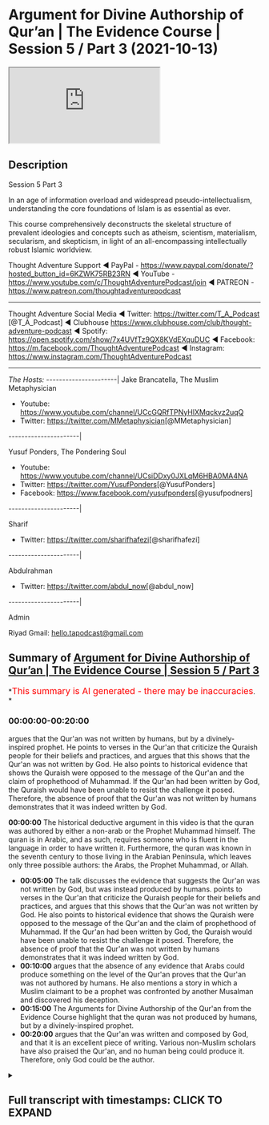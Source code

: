 # Argument for Divine Authorship of Qur’an | The Evidence Course | Session 5 / Part 3 (2021-10-13)

<iframe loading='lazy' allow='autoplay' src='https://www.youtube.com/embed/cVNx4Ubq1Dw'></iframe>

## Description

Session 5 Part 3

In an age of information overload and widespread pseudo-intellectualism, understanding the core foundations of Islam is as essential as ever.

This course comprehensively deconstructs the skeletal structure of prevalent ideologies and concepts such as atheism, scientism, materialism, secularism, and skepticism, in light of an all-encompassing intellectually robust Islamic worldview.

Thought Adventure Support
◄ PayPal - <https://www.paypal.com/donate/?hosted_button_id=6KZWK75RB23RN>
◄ YouTube - <https://www.youtube.com/c/ThoughtAdventurePodcast/join>
◄ PATREON - <https://www.patreon.com/thoughtadventurepodcast>
____________________________________________________________________

Thought Adventure Social Media
◄ Twitter: <https://twitter.com/T_A_Podcast​​> [@T_A_Podcast]
◄ Clubhouse <https://www.clubhouse.com/club/thought-adventure-podcast>
◄ Spotify: <https://open.spotify.com/show/7x4UVfTz9QX8KVdEXquDUC>
◄ Facebook: <https://m.facebook.com/ThoughtAdventurePodcast>
◄ Instagram: <https://www.instagram.com/ThoughtAdventurePodcast​>

----------------------------------------------------------------

*The Hosts:*
----------------------|
Jake Brancatella, The Muslim Metaphysician

- Youtube: <https://www.youtube.com/channel/UCcGQRfTPNyHlXMqckvz2uqQ>
- Twitter:  <https://twitter.com/MMetaphysician​​> [@MMetaphysician]

----------------------|

Yusuf Ponders, The Pondering Soul

- Youtube: <https://www.youtube.com/channel/UCsiDDxy0JXLqM6HBA0MA4NA>
- Twitter: <https://twitter.com/YusufPonders​​> [@YusufPonders]
- Facebook: <https://www.facebook.com/yusufponders​> [@yusufpodners]

----------------------|

Sharif

- Twitter: <https://twitter.com/sharifhafezi​​> [@sharifhafezi]

----------------------|

Abdulrahman

- Twitter: <https://twitter.com/abdul_now​> [@abdul_now]

----------------------|

Admin

Riyad
Gmail: hello.tapodcast@gmail.com

## Summary of [Argument for Divine Authorship of Qur’an | The Evidence Course | Session 5 / Part 3](https://www.youtube.com/watch?v=cVNx4Ubq1Dw)

*<span style="color:red; font-size:125%">This summary is AI generated - there may be inaccuracies</span>. *

### <a onclick="modifyYTiframeseektime('0')">00:00:00-00:20:00</a>

argues that the Qur'an was not written by humans, but by a divinely-inspired prophet. He points to verses in the Qur'an that criticize the Quraish people for their beliefs and practices, and argues that this shows that the Qur'an was not written by God. He also points to historical evidence that shows the Quraish were opposed to the message of the Qur'an and the claim of prophethood of Muhammad. If the Qur'an had been written by God, the Quraish would have been unable to resist the challenge it posed. Therefore, the absence of proof that the Qur'an was not written by humans demonstrates that it was indeed written by God.

**<a onclick="modifyYTiframeseektime('0')">00:00:00</a>** The historical deductive argument in this video is that the quran was authored by either a non-arab or the Prophet Muhammad himself. The quran is in Arabic, and as such, requires someone who is fluent in the language in order to have written it. Furthermore, the quran was known in the seventh century to those living in the Arabian Peninsula, which leaves only three possible authors: the Arabs, the Prophet Muhammad, or Allah.

- **<a onclick="modifyYTiframeseektime('300')">00:05:00</a>** The talk discusses the evidence that suggests the Qur'an was not written by God, but was instead produced by humans. points to verses in the Qur'an that criticize the Quraish people for their beliefs and practices, and argues that this shows that the Qur'an was not written by God. He also points to historical evidence that shows the Quraish were opposed to the message of the Qur'an and the claim of prophethood of Muhammad. If the Qur'an had been written by God, the Quraish would have been unable to resist the challenge it posed. Therefore, the absence of proof that the Qur'an was not written by humans demonstrates that it was indeed written by God.
- **<a onclick="modifyYTiframeseektime('600')">00:10:00</a>** argues that the absence of any evidence that Arabs could produce something on the level of the Qur'an proves that the Qur'an was not authored by humans. He also mentions a story in which a Muslim claimant to be a prophet was confronted by another Musalman and discovered his deception.
- **<a onclick="modifyYTiframeseektime('900')">00:15:00</a>** The Arguments for Divine Authorship of the Qur'an from the Evidence Course highlight that the quran was not produced by humans, but by a divinely-inspired prophet.
- **<a onclick="modifyYTiframeseektime('1200')">00:20:00</a>** argues that the Qur'an was written and composed by God, and that it is an excellent piece of writing. Various non-Muslim scholars have also praised the Qur'an, and no human being could produce it. Therefore, only God could be the author.

<details><summary><h2>Full transcript with timestamps: CLICK TO EXPAND</h2></summary>

<a onclick="modifyYTiframeseektime('14')">0:00:14</a> we're going to look at the historical  
<a onclick="modifyYTiframeseektime('16')">0:00:16</a> deductive arguments understanding who  
<a onclick="modifyYTiframeseektime('19')">0:00:19</a> could have been the author of the quran  
<a onclick="modifyYTiframeseektime('22')">0:00:22</a> so one question that may remain  
<a onclick="modifyYTiframeseektime('25')">0:00:25</a> is whether the assessment of the quranic  
<a onclick="modifyYTiframeseektime('26')">0:00:26</a> linguistic mural miracle the marajasa  
<a onclick="modifyYTiframeseektime('30')">0:00:30</a> can be ascertained by a non-arabic  
<a onclick="modifyYTiframeseektime('32')">0:00:32</a> speaker  
<a onclick="modifyYTiframeseektime('33')">0:00:33</a> so in the previous video we explained in  
<a onclick="modifyYTiframeseektime('35')">0:00:35</a> a little detail  
<a onclick="modifyYTiframeseektime('37')">0:00:37</a> briefly covering the subject area about  
<a onclick="modifyYTiframeseektime('39')">0:00:39</a> how there are objective ways to analyze  
<a onclick="modifyYTiframeseektime('42')">0:00:42</a> the quranic composition but ultimately  
<a onclick="modifyYTiframeseektime('45')">0:00:45</a> this can only be assessed by those who  
<a onclick="modifyYTiframeseektime('46')">0:00:46</a> are capable in arabic language  
<a onclick="modifyYTiframeseektime('49')">0:00:49</a> so now we want to look at this  
<a onclick="modifyYTiframeseektime('51')">0:00:51</a> from a historical deductive argument in  
<a onclick="modifyYTiframeseektime('54')">0:00:54</a> order to demonstrate from a historical  
<a onclick="modifyYTiframeseektime('57')">0:00:57</a> analysis that the quran was truly a  
<a onclick="modifyYTiframeseektime('59')">0:00:59</a> revelation from allah  
<a onclick="modifyYTiframeseektime('62')">0:01:02</a> and that therefore a non-arab can look  
<a onclick="modifyYTiframeseektime('64')">0:01:04</a> at the history and understand and come  
<a onclick="modifyYTiframeseektime('66')">0:01:06</a> to the conclusion that this is indeed a  
<a onclick="modifyYTiframeseektime('69')">0:01:09</a> sign or miracle from allah  
<a onclick="modifyYTiframeseektime('72')">0:01:12</a> the essence of this argument is summed  
<a onclick="modifyYTiframeseektime('74')">0:01:14</a> up by understanding that and this is  
<a onclick="modifyYTiframeseektime('77')">0:01:17</a> really important  
<a onclick="modifyYTiframeseektime('78')">0:01:18</a> if you have will to perform an action so  
<a onclick="modifyYTiframeseektime('81')">0:01:21</a> if you have this intention this desire  
<a onclick="modifyYTiframeseektime('83')">0:01:23</a> this drive to perform the action if you  
<a onclick="modifyYTiframeseektime('85')">0:01:25</a> have the will to perform an action  
<a onclick="modifyYTiframeseektime('87')">0:01:27</a> and secondly  
<a onclick="modifyYTiframeseektime('89')">0:01:29</a> you have the capability of doing the  
<a onclick="modifyYTiframeseektime('92')">0:01:32</a> action  
<a onclick="modifyYTiframeseektime('93')">0:01:33</a> then what will inevitably follow  
<a onclick="modifyYTiframeseektime('96')">0:01:36</a> the action so if you have will plus  
<a onclick="modifyYTiframeseektime('98')">0:01:38</a> capability equals the action that's the  
<a onclick="modifyYTiframeseektime('100')">0:01:40</a> point that you know we need to remember  
<a onclick="modifyYTiframeseektime('102')">0:01:42</a> and think about throughout this video  
<a onclick="modifyYTiframeseektime('105')">0:01:45</a> we know that the quran  
<a onclick="modifyYTiframeseektime('108')">0:01:48</a> was the first was first known to  
<a onclick="modifyYTiframeseektime('109')">0:01:49</a> humanity in the seventh century so you  
<a onclick="modifyYTiframeseektime('111')">0:01:51</a> know if we go back every generation from  
<a onclick="modifyYTiframeseektime('113')">0:01:53</a> our generation people mentioned the  
<a onclick="modifyYTiframeseektime('115')">0:01:55</a> quran  
<a onclick="modifyYTiframeseektime('116')">0:01:56</a> previous one the previous one and so on  
<a onclick="modifyYTiframeseektime('118')">0:01:58</a> so forth and you go back throughout the  
<a onclick="modifyYTiframeseektime('120')">0:02:00</a> whole of the centuries they all referred  
<a onclick="modifyYTiframeseektime('122')">0:02:02</a> to a book that the muslims believed in  
<a onclick="modifyYTiframeseektime('123')">0:02:03</a> called the quran up until the 7th  
<a onclick="modifyYTiframeseektime('125')">0:02:05</a> century you go before the seventh  
<a onclick="modifyYTiframeseektime('127')">0:02:07</a> century no mention of quran after the  
<a onclick="modifyYTiframeseektime('129')">0:02:09</a> seventh century they start to mention  
<a onclick="modifyYTiframeseektime('130')">0:02:10</a> the quran  
<a onclick="modifyYTiframeseektime('132')">0:02:12</a> so the question is secondly we also know  
<a onclick="modifyYTiframeseektime('135')">0:02:15</a> that the quran was known to the people  
<a onclick="modifyYTiframeseektime('137')">0:02:17</a> of the arabian peninsula in peninsula in  
<a onclick="modifyYTiframeseektime('140')">0:02:20</a> the second in the seventh century  
<a onclick="modifyYTiframeseektime('143')">0:02:23</a> so we have ample air testimonial  
<a onclick="modifyYTiframeseektime('145')">0:02:25</a> evidence to demonstrate you know  
<a onclick="modifyYTiframeseektime('147')">0:02:27</a> historical evidence narrations you know  
<a onclick="modifyYTiframeseektime('150')">0:02:30</a> even written evidence that the quran in  
<a onclick="modifyYTiframeseektime('153')">0:02:33</a> the seventh century was revealed or was  
<a onclick="modifyYTiframeseektime('155')">0:02:35</a> was known to those people in the arabian  
<a onclick="modifyYTiframeseektime('157')">0:02:37</a> peninsula so the question we're going to  
<a onclick="modifyYTiframeseektime('160')">0:02:40</a> look at is in the seventh century  
<a onclick="modifyYTiframeseektime('164')">0:02:44</a> in the arab arabian peninsula the hijas  
<a onclick="modifyYTiframeseektime('167')">0:02:47</a> who could have been the possible author  
<a onclick="modifyYTiframeseektime('169')">0:02:49</a> of the quran  
<a onclick="modifyYTiframeseektime('170')">0:02:50</a> well we have four possible authors  
<a onclick="modifyYTiframeseektime('172')">0:02:52</a> one it could be a non-arab  
<a onclick="modifyYTiframeseektime('175')">0:02:55</a> or the non-arabs  
<a onclick="modifyYTiframeseektime('177')">0:02:57</a> secondly it could be the arabs who  
<a onclick="modifyYTiframeseektime('179')">0:02:59</a> produced the quran  
<a onclick="modifyYTiframeseektime('180')">0:03:00</a> thirdly it could be the prophet muhammad  
<a onclick="modifyYTiframeseektime('182')">0:03:02</a> sallallahu alaihi wasallam or fourthly  
<a onclick="modifyYTiframeseektime('186')">0:03:06</a> it could be allah  
<a onclick="modifyYTiframeseektime('188')">0:03:08</a> these are the only four possible authors  
<a onclick="modifyYTiframeseektime('190')">0:03:10</a> of the quran within the seventh century  
<a onclick="modifyYTiframeseektime('193')">0:03:13</a> in the arabian peninsula  
<a onclick="modifyYTiframeseektime('195')">0:03:15</a> where we can easily discount that the  
<a onclick="modifyYTiframeseektime('197')">0:03:17</a> non-arabs could have been the author of  
<a onclick="modifyYTiframeseektime('199')">0:03:19</a> the quran the quran is in arabic and  
<a onclick="modifyYTiframeseektime('202')">0:03:22</a> thus requires someone who is aware of  
<a onclick="modifyYTiframeseektime('204')">0:03:24</a> the arabic language is an obvious point  
<a onclick="modifyYTiframeseektime('206')">0:03:26</a> plus living in the arabian peninsula in  
<a onclick="modifyYTiframeseektime('209')">0:03:29</a> the 7th century so a non-arab by  
<a onclick="modifyYTiframeseektime('211')">0:03:31</a> definition who doesn't know arabic yeah  
<a onclick="modifyYTiframeseektime('213')">0:03:33</a> will not be the author of this the quran  
<a onclick="modifyYTiframeseektime('217')">0:03:37</a> this now leaves us with three possible  
<a onclick="modifyYTiframeseektime('219')">0:03:39</a> authors  
<a onclick="modifyYTiframeseektime('220')">0:03:40</a> for the quran well could the quran have  
<a onclick="modifyYTiframeseektime('224')">0:03:44</a> been produced by the arabs of that time  
<a onclick="modifyYTiframeseektime('227')">0:03:47</a> we know that the arabs were experts in  
<a onclick="modifyYTiframeseektime('229')">0:03:49</a> the arabic language  
<a onclick="modifyYTiframeseektime('231')">0:03:51</a> we mentioned in the previous videos that  
<a onclick="modifyYTiframeseektime('233')">0:03:53</a> the arabs prized language to a high  
<a onclick="modifyYTiframeseektime('235')">0:03:55</a> degree  
<a onclick="modifyYTiframeseektime('236')">0:03:56</a> composition of poetry was the method of  
<a onclick="modifyYTiframeseektime('238')">0:03:58</a> preserving their history they held  
<a onclick="modifyYTiframeseektime('240')">0:04:00</a> competitions over who produced the best  
<a onclick="modifyYTiframeseektime('242')">0:04:02</a> poetry  
<a onclick="modifyYTiframeseektime('243')">0:04:03</a> they had specialist poetry judges who  
<a onclick="modifyYTiframeseektime('246')">0:04:06</a> could adjudicate the verses that were  
<a onclick="modifyYTiframeseektime('248')">0:04:08</a> being produced they'd be specially  
<a onclick="modifyYTiframeseektime('250')">0:04:10</a> allocated areas in place like mecca in  
<a onclick="modifyYTiframeseektime('253')">0:04:13</a> the the market places where poets would  
<a onclick="modifyYTiframeseektime('255')">0:04:15</a> you know  
<a onclick="modifyYTiframeseektime('256')">0:04:16</a> gather the people and start reciting  
<a onclick="modifyYTiframeseektime('258')">0:04:18</a> poetry and the best of them would  
<a onclick="modifyYTiframeseektime('260')">0:04:20</a> achieve wealth and fame  
<a onclick="modifyYTiframeseektime('262')">0:04:22</a> they'd even send their children into the  
<a onclick="modifyYTiframeseektime('264')">0:04:24</a> desert in order to preserve and develop  
<a onclick="modifyYTiframeseektime('266')">0:04:26</a> the arabic language so they would send  
<a onclick="modifyYTiframeseektime('268')">0:04:28</a> them to the bedouin tribes and the  
<a onclick="modifyYTiframeseektime('270')">0:04:30</a> bedouin tribes would raise their  
<a onclick="modifyYTiframeseektime('271')">0:04:31</a> children in order one of the reasons why  
<a onclick="modifyYTiframeseektime('273')">0:04:33</a> was to preserve the arabic language to  
<a onclick="modifyYTiframeseektime('275')">0:04:35</a> make the arabic language strong and pure  
<a onclick="modifyYTiframeseektime('278')">0:04:38</a> before they come back into the cities  
<a onclick="modifyYTiframeseektime('279')">0:04:39</a> and towns  
<a onclick="modifyYTiframeseektime('281')">0:04:41</a> and we know through multiple testimonial  
<a onclick="modifyYTiframeseektime('283')">0:04:43</a> evidence about how important language  
<a onclick="modifyYTiframeseektime('285')">0:04:45</a> was to their arabs and how they would  
<a onclick="modifyYTiframeseektime('287')">0:04:47</a> produce great works of poachers as i  
<a onclick="modifyYTiframeseektime('288')">0:04:48</a> mentioned  
<a onclick="modifyYTiframeseektime('289')">0:04:49</a> you know for example an example of this  
<a onclick="modifyYTiframeseektime('292')">0:04:52</a> is the famous le cat the more alike are  
<a onclick="modifyYTiframeseektime('295')">0:04:55</a> the seven hanging poems that were  
<a onclick="modifyYTiframeseektime('298')">0:04:58</a> hung inside the kaaba they were  
<a onclick="modifyYTiframeseektime('299')">0:04:59</a> considered the best of the best poetry  
<a onclick="modifyYTiframeseektime('302')">0:05:02</a> they were the standard by which you  
<a onclick="modifyYTiframeseektime('303')">0:05:03</a> would judge other poems uh and poetry uh  
<a onclick="modifyYTiframeseektime('307')">0:05:07</a> against  
<a onclick="modifyYTiframeseektime('309')">0:05:09</a> so we certainly can consider the arabs  
<a onclick="modifyYTiframeseektime('311')">0:05:11</a> had a high degree of capability in the  
<a onclick="modifyYTiframeseektime('313')">0:05:13</a> language there were the experts secondly  
<a onclick="modifyYTiframeseektime('316')">0:05:16</a> we also know that the arabs were  
<a onclick="modifyYTiframeseektime('318')">0:05:18</a> challenged by the beliefs  
<a onclick="modifyYTiframeseektime('320')">0:05:20</a> and the linguistic miracle of the quran  
<a onclick="modifyYTiframeseektime('323')">0:05:23</a> the arabs were pagan polytheists they  
<a onclick="modifyYTiframeseektime('325')">0:05:25</a> worshipped many idols they saw  
<a onclick="modifyYTiframeseektime('327')">0:05:27</a> monotheistic message of the quran as a  
<a onclick="modifyYTiframeseektime('329')">0:05:29</a> direct challenge to their belief values  
<a onclick="modifyYTiframeseektime('332')">0:05:32</a> and practices  
<a onclick="modifyYTiframeseektime('334')">0:05:34</a> furthermore some of their practices was  
<a onclick="modifyYTiframeseektime('337')">0:05:37</a> severely criticized within the quran and  
<a onclick="modifyYTiframeseektime('339')">0:05:39</a> the sunnah and the examples and the  
<a onclick="modifyYTiframeseektime('341')">0:05:41</a> statements of the prophet sallallahu  
<a onclick="modifyYTiframeseektime('343')">0:05:43</a> alaihi wasallam for example the way they  
<a onclick="modifyYTiframeseektime('345')">0:05:45</a> buried the daughters alive the way the  
<a onclick="modifyYTiframeseektime('347')">0:05:47</a> rich and the powerful of mecca known as  
<a onclick="modifyYTiframeseektime('349')">0:05:49</a> the quraish they were criticized for  
<a onclick="modifyYTiframeseektime('351')">0:05:51</a> their exploitative practices like the  
<a onclick="modifyYTiframeseektime('353')">0:05:53</a> way they treated  
<a onclick="modifyYTiframeseektime('355')">0:05:55</a> the weak the poor the orphans or the  
<a onclick="modifyYTiframeseektime('358')">0:05:58</a> slaves at that time how tribalism was  
<a onclick="modifyYTiframeseektime('360')">0:06:00</a> rampant within society that created war  
<a onclick="modifyYTiframeseektime('362')">0:06:02</a> and division all the economic  
<a onclick="modifyYTiframeseektime('364')">0:06:04</a> malpractices and the cheating in the  
<a onclick="modifyYTiframeseektime('366')">0:06:06</a> marketplace places  
<a onclick="modifyYTiframeseektime('368')">0:06:08</a> so the quran criticized all this this  
<a onclick="modifyYTiframeseektime('370')">0:06:10</a> was part of the message of islam it  
<a onclick="modifyYTiframeseektime('371')">0:06:11</a> shook the society the quran also  
<a onclick="modifyYTiframeseektime('374')">0:06:14</a> criticized the corrupt leadership of  
<a onclick="modifyYTiframeseektime('376')">0:06:16</a> quraish by name like abu lahab or others  
<a onclick="modifyYTiframeseektime('379')">0:06:19</a> by implication like  
<a onclick="modifyYTiframeseektime('382')">0:06:22</a> or abu jahl and others so the quran was  
<a onclick="modifyYTiframeseektime('385')">0:06:25</a> revealed to a people held beliefs values  
<a onclick="modifyYTiframeseektime('387')">0:06:27</a> and practices that were severely  
<a onclick="modifyYTiframeseektime('389')">0:06:29</a> criticized  
<a onclick="modifyYTiframeseektime('390')">0:06:30</a> it wasn't surprising then that the  
<a onclick="modifyYTiframeseektime('392')">0:06:32</a> people in particular the powerful elite  
<a onclick="modifyYTiframeseektime('396')">0:06:36</a> in mecca and the arabian peninsula  
<a onclick="modifyYTiframeseektime('398')">0:06:38</a> opposed the message of the quran and the  
<a onclick="modifyYTiframeseektime('401')">0:06:41</a> the claim of prophethood of the prophet  
<a onclick="modifyYTiframeseektime('403')">0:06:43</a> muhammad sallallahu alaihi wasallam and  
<a onclick="modifyYTiframeseektime('405')">0:06:45</a> they oppose the prophet we know this  
<a onclick="modifyYTiframeseektime('407')">0:06:47</a> from the the historical narratives and  
<a onclick="modifyYTiframeseektime('410')">0:06:50</a> historical narrations they slandered the  
<a onclick="modifyYTiframeseektime('412')">0:06:52</a> prophet sallam they attacked the prophet  
<a onclick="modifyYTiframeseektime('414')">0:06:54</a> sallallahu alaihi wasallam they attacked  
<a onclick="modifyYTiframeseektime('416')">0:06:56</a> tortured and killed the companions  
<a onclick="modifyYTiframeseektime('418')">0:06:58</a> around the prophet sallallahu alaihi  
<a onclick="modifyYTiframeseektime('419')">0:06:59</a> wasallam they boycotted the prophet  
<a onclick="modifyYTiframeseektime('421')">0:07:01</a> sallallahu alaihi wasallam and his  
<a onclick="modifyYTiframeseektime('422')">0:07:02</a> followers in mecca and they even  
<a onclick="modifyYTiframeseektime('424')">0:07:04</a> conspired in the end before his  
<a onclick="modifyYTiframeseektime('426')">0:07:06</a> immigration uh to assassinate the sallam  
<a onclick="modifyYTiframeseektime('430')">0:07:10</a> later on when the prophet sallam you  
<a onclick="modifyYTiframeseektime('432')">0:07:12</a> know established an islamic state in  
<a onclick="modifyYTiframeseektime('434')">0:07:14</a> medina they send their armies to fight  
<a onclick="modifyYTiframeseektime('436')">0:07:16</a> against apostle and islam to stop islam  
<a onclick="modifyYTiframeseektime('440')">0:07:20</a> and the message  
<a onclick="modifyYTiframeseektime('441')">0:07:21</a> of the quran so what does this tell us  
<a onclick="modifyYTiframeseektime('444')">0:07:24</a> it tells us there was clearly a will  
<a onclick="modifyYTiframeseektime('448')">0:07:28</a> a desire to see islam destroyed  
<a onclick="modifyYTiframeseektime('451')">0:07:31</a> the quran only challenged the quraysh in  
<a onclick="modifyYTiframeseektime('453')">0:07:33</a> the arab society's beliefs values but  
<a onclick="modifyYTiframeseektime('455')">0:07:35</a> also made an audacious claim  
<a onclick="modifyYTiframeseektime('458')">0:07:38</a> about how to destroy islam how to  
<a onclick="modifyYTiframeseektime('461')">0:07:41</a> challenge the quran and refute the  
<a onclick="modifyYTiframeseektime('464')">0:07:44</a> prophethood of the prophet sallallahu  
<a onclick="modifyYTiframeseektime('466')">0:07:46</a> alaihi wasallam so the quran is turning  
<a onclick="modifyYTiframeseektime('468')">0:07:48</a> around and saying well if you don't  
<a onclick="modifyYTiframeseektime('469')">0:07:49</a> believe that this book  
<a onclick="modifyYTiframeseektime('471')">0:07:51</a> is in revelation then produce one surah  
<a onclick="modifyYTiframeseektime('475')">0:07:55</a> like it and we know that the shortest  
<a onclick="modifyYTiframeseektime('477')">0:07:57</a> surah of the quran  
<a onclick="modifyYTiframeseektime('481')">0:08:01</a> three sentences long that's all  
<a onclick="modifyYTiframeseektime('483')">0:08:03</a> this is all they had to produce three  
<a onclick="modifyYTiframeseektime('486')">0:08:06</a> sentences that match the eloquence of  
<a onclick="modifyYTiframeseektime('488')">0:08:08</a> the quran using the rules of the ballara  
<a onclick="modifyYTiframeseektime('491')">0:08:11</a> known to the arabs at the time at least  
<a onclick="modifyYTiframeseektime('493')">0:08:13</a> implicitly and as a result they would  
<a onclick="modifyYTiframeseektime('496')">0:08:16</a> have demonstrated that the quran is not  
<a onclick="modifyYTiframeseektime('498')">0:08:18</a> inimitable is not miraculous but was  
<a onclick="modifyYTiframeseektime('501')">0:08:21</a> within human production and therefore  
<a onclick="modifyYTiframeseektime('503')">0:08:23</a> was not from allah  
<a onclick="modifyYTiframeseektime('506')">0:08:26</a> so it's a bold challenge that the quran  
<a onclick="modifyYTiframeseektime('508')">0:08:28</a> allah is making  
<a onclick="modifyYTiframeseektime('510')">0:08:30</a> you know and so it becomes very  
<a onclick="modifyYTiframeseektime('513')">0:08:33</a> easy in our minds to realize that hold  
<a onclick="modifyYTiframeseektime('515')">0:08:35</a> on  
<a onclick="modifyYTiframeseektime('516')">0:08:36</a> if they had that strong desire to  
<a onclick="modifyYTiframeseektime('518')">0:08:38</a> destroy islam  
<a onclick="modifyYTiframeseektime('519')">0:08:39</a> and they had the capability in the  
<a onclick="modifyYTiframeseektime('521')">0:08:41</a> arabic language but they did not produce  
<a onclick="modifyYTiframeseektime('524')">0:08:44</a> the verse the surah of quran like also a  
<a onclick="modifyYTiframeseektime('528')">0:08:48</a> surah like the quran three sentences  
<a onclick="modifyYTiframeseektime('531')">0:08:51</a> like a surah of  
<a onclick="modifyYTiframeseektime('532')">0:08:52</a> quran then it demonstrates that actually  
<a onclick="modifyYTiframeseektime('537')">0:08:57</a> you know there was there's something  
<a onclick="modifyYTiframeseektime('539')">0:08:59</a> here  
<a onclick="modifyYTiframeseektime('540')">0:09:00</a> maybe they didn't have the capability to  
<a onclick="modifyYTiframeseektime('542')">0:09:02</a> produce it  
<a onclick="modifyYTiframeseektime('543')">0:09:03</a> romani who was a 10th century scholar  
<a onclick="modifyYTiframeseektime('545')">0:09:05</a> stated the inimitability of the quran is  
<a onclick="modifyYTiframeseektime('548')">0:09:08</a> manifested by the fact that despite a  
<a onclick="modifyYTiframeseektime('550')">0:09:10</a> huge number of claimants and a dire need  
<a onclick="modifyYTiframeseektime('553')">0:09:13</a> to respond the challenge was never taken  
<a onclick="modifyYTiframeseektime('555')">0:09:15</a> up it was never met  
<a onclick="modifyYTiframeseektime('557')">0:09:17</a> if then they met the challenge if so if  
<a onclick="modifyYTiframeseektime('560')">0:09:20</a> they actually did meet the challenge of  
<a onclick="modifyYTiframeseektime('561')">0:09:21</a> the quran  
<a onclick="modifyYTiframeseektime('563')">0:09:23</a> it would be clear  
<a onclick="modifyYTiframeseektime('566')">0:09:26</a> that with their desire to destroy islam  
<a onclick="modifyYTiframeseektime('568')">0:09:28</a> they would have spread this  
<a onclick="modifyYTiframeseektime('570')">0:09:30</a> far and wide across the arabian  
<a onclick="modifyYTiframeseektime('571')">0:09:31</a> peninsula we have met the challenge of  
<a onclick="modifyYTiframeseektime('574')">0:09:34</a> the quran we have imitated something  
<a onclick="modifyYTiframeseektime('575')">0:09:35</a> like a surah of the quran  
<a onclick="modifyYTiframeseektime('578')">0:09:38</a> so therefore  
<a onclick="modifyYTiframeseektime('580')">0:09:40</a> you know it's a simple it's a simple but  
<a onclick="modifyYTiframeseektime('582')">0:09:42</a> profound point but if we can say that  
<a onclick="modifyYTiframeseektime('585')">0:09:45</a> if we say that the absence of proof  
<a onclick="modifyYTiframeseektime('588')">0:09:48</a> or the absence of the proof of of  
<a onclick="modifyYTiframeseektime('590')">0:09:50</a> something that challenges the quran has  
<a onclick="modifyYTiframeseektime('592')">0:09:52</a> been met hasn't been met  
<a onclick="modifyYTiframeseektime('594')">0:09:54</a> then there is proof for its absence let  
<a onclick="modifyYTiframeseektime('596')">0:09:56</a> me just rephrase that  
<a onclick="modifyYTiframeseektime('598')">0:09:58</a> the absence of proof is proof for its  
<a onclick="modifyYTiframeseektime('601')">0:10:01</a> absence what do i mean by this the  
<a onclick="modifyYTiframeseektime('603')">0:10:03</a> absence of the fact that there is  
<a onclick="modifyYTiframeseektime('604')">0:10:04</a> something that challenges the quran by  
<a onclick="modifyYTiframeseektime('606')">0:10:06</a> the best of the arabs is a proof that  
<a onclick="modifyYTiframeseektime('609')">0:10:09</a> the arabs could not challenge the quran  
<a onclick="modifyYTiframeseektime('612')">0:10:12</a> they wanted to destroy islam they had  
<a onclick="modifyYTiframeseektime('614')">0:10:14</a> the capability in arabic language they  
<a onclick="modifyYTiframeseektime('616')">0:10:16</a> had the desire but they didn't have the  
<a onclick="modifyYTiframeseektime('619')">0:10:19</a> ability to produce anything on the level  
<a onclick="modifyYTiframeseektime('621')">0:10:21</a> of the quran  
<a onclick="modifyYTiframeseektime('623')">0:10:23</a> so we can see therefore  
<a onclick="modifyYTiframeseektime('636')">0:10:36</a> he commented upon this point he said in  
<a onclick="modifyYTiframeseektime('638')">0:10:38</a> spite of their strong motivation on  
<a onclick="modifyYTiframeseektime('640')">0:10:40</a> account of their tribal pride and  
<a onclick="modifyYTiframeseektime('642')">0:10:42</a> opposition to islam and in spite of the  
<a onclick="modifyYTiframeseektime('644')">0:10:44</a> fact that meeting the challenge would  
<a onclick="modifyYTiframeseektime('646')">0:10:46</a> have been easier for them  
<a onclick="modifyYTiframeseektime('648')">0:10:48</a> than fighting the muslims like engaging  
<a onclick="modifyYTiframeseektime('649')">0:10:49</a> the muslims in battle as they did all  
<a onclick="modifyYTiframeseektime('651')">0:10:51</a> needs to lose eventually that all they  
<a onclick="modifyYTiframeseektime('654')">0:10:54</a> had to do is meet the challenges of  
<a onclick="modifyYTiframeseektime('655')">0:10:55</a> quran but they didn't and that is an  
<a onclick="modifyYTiframeseektime('657')">0:10:57</a> indication that they couldn't produce  
<a onclick="modifyYTiframeseektime('660')">0:11:00</a> something like the quran like i said if  
<a onclick="modifyYTiframeseektime('662')">0:11:02</a> you have will  
<a onclick="modifyYTiframeseektime('664')">0:11:04</a> either desire the intention to do  
<a onclick="modifyYTiframeseektime('666')">0:11:06</a> something and you have the capability  
<a onclick="modifyYTiframeseektime('668')">0:11:08</a> you're going to get an action if you  
<a onclick="modifyYTiframeseektime('670')">0:11:10</a> don't have an action  
<a onclick="modifyYTiframeseektime('671')">0:11:11</a> which in this situation is a replication  
<a onclick="modifyYTiframeseektime('673')">0:11:13</a> of the quran or something like the quran  
<a onclick="modifyYTiframeseektime('676')">0:11:16</a> but you do know you have the will  
<a onclick="modifyYTiframeseektime('678')">0:11:18</a> then what is missing in the equation  
<a onclick="modifyYTiframeseektime('681')">0:11:21</a> capability i the ability to produce  
<a onclick="modifyYTiframeseektime('683')">0:11:23</a> something like the quran  
<a onclick="modifyYTiframeseektime('686')">0:11:26</a> and we also know from various statements  
<a onclick="modifyYTiframeseektime('688')">0:11:28</a> from the arabs at the time that actually  
<a onclick="modifyYTiframeseektime('690')">0:11:30</a> testified to the superior nature of the  
<a onclick="modifyYTiframeseektime('692')">0:11:32</a> quranic language for example  
<a onclick="modifyYTiframeseektime('696')">0:11:36</a> you know he replied about the quran he  
<a onclick="modifyYTiframeseektime('698')">0:11:38</a> goes what can i possibly say there is  
<a onclick="modifyYTiframeseektime('701')">0:11:41</a> not a single man who is more  
<a onclick="modifyYTiframeseektime('703')">0:11:43</a> knowledgeable of poetry or prose than i  
<a onclick="modifyYTiframeseektime('705')">0:11:45</a> or even that of the jinn and by allah  
<a onclick="modifyYTiframeseektime('708')">0:11:48</a> what he says bears no resemblance to  
<a onclick="modifyYTiframeseektime('710')">0:11:50</a> these things by allah what he says i the  
<a onclick="modifyYTiframeseektime('714')">0:11:54</a> quran has a sweetness to it and a charm  
<a onclick="modifyYTiframeseektime('716')">0:11:56</a> upon it the highest part of it is  
<a onclick="modifyYTiframeseektime('719')">0:11:59</a> fruitful and the lowest part of it is  
<a onclick="modifyYTiframeseektime('721')">0:12:01</a> gushing forth with bounty it dominates  
<a onclick="modifyYTiframeseektime('724')">0:12:04</a> and cannot be dominated and it crushes  
<a onclick="modifyYTiframeseektime('726')">0:12:06</a> all that  
<a onclick="modifyYTiframeseektime('727')">0:12:07</a> is under  
<a onclick="modifyYTiframeseektime('728')">0:12:08</a> it so it should be also noted that  
<a onclick="modifyYTiframeseektime('731')">0:12:11</a> this quote from  
<a onclick="modifyYTiframeseektime('734')">0:12:14</a> who's testifying to the superiority of  
<a onclick="modifyYTiframeseektime('735')">0:12:15</a> the quran actually remained an ardent  
<a onclick="modifyYTiframeseektime('738')">0:12:18</a> opponent to the prophet sallallahu  
<a onclick="modifyYTiframeseektime('739')">0:12:19</a> alaihi wasallam he was one of the  
<a onclick="modifyYTiframeseektime('741')">0:12:21</a> leaders of the quraish but there were  
<a onclick="modifyYTiframeseektime('744')">0:12:24</a> other people  
<a onclick="modifyYTiframeseektime('745')">0:12:25</a> who were poets at that time like  
<a onclick="modifyYTiframeseektime('747')">0:12:27</a> atafailadosi  
<a onclick="modifyYTiframeseektime('749')">0:12:29</a> like  
<a onclick="modifyYTiframeseektime('752')">0:12:32</a> he was  
<a onclick="modifyYTiframeseektime('754')">0:12:34</a> he was one of those people who is one of  
<a onclick="modifyYTiframeseektime('756')">0:12:36</a> the authors of the seven of one of the  
<a onclick="modifyYTiframeseektime('758')">0:12:38</a> seven poems that was hanging in the  
<a onclick="modifyYTiframeseektime('760')">0:12:40</a> kaaba and yet when he heard sur tul  
<a onclick="modifyYTiframeseektime('763')">0:12:43</a> khalthar recited to him  
<a onclick="modifyYTiframeseektime('766')">0:12:46</a> he was shocked by and he embraced islam  
<a onclick="modifyYTiframeseektime('768')">0:12:48</a> similar to philadelphia in the story  
<a onclick="modifyYTiframeseektime('770')">0:12:50</a> about how when he heard the verse of  
<a onclick="modifyYTiframeseektime('772')">0:12:52</a> quran he was known for his language  
<a onclick="modifyYTiframeseektime('774')">0:12:54</a> poetry and education he embraced islam  
<a onclick="modifyYTiframeseektime('777')">0:12:57</a> or the story of um who after hearing the  
<a onclick="modifyYTiframeseektime('779')">0:12:59</a> first seven or so verses of surah taha  
<a onclick="modifyYTiframeseektime('782')">0:13:02</a> embraced islam  
<a onclick="modifyYTiframeseektime('785')">0:13:05</a> now someone might claim  
<a onclick="modifyYTiframeseektime('787')">0:13:07</a> why don't we uh  
<a onclick="modifyYTiframeseektime('789')">0:13:09</a> someone might claim that the reason why  
<a onclick="modifyYTiframeseektime('791')">0:13:11</a> we don't have  
<a onclick="modifyYTiframeseektime('792')">0:13:12</a> uh you know a verse is comparable to the  
<a onclick="modifyYTiframeseektime('795')">0:13:15</a> quran is because the muslims destroyed  
<a onclick="modifyYTiframeseektime('797')">0:13:17</a> all challenges against the quran  
<a onclick="modifyYTiframeseektime('799')">0:13:19</a> somebody came produced the child they  
<a onclick="modifyYTiframeseektime('801')">0:13:21</a> killed him off before he could spread it  
<a onclick="modifyYTiframeseektime('803')">0:13:23</a> but the quraysh  
<a onclick="modifyYTiframeseektime('805')">0:13:25</a> had 13 years  
<a onclick="modifyYTiframeseektime('807')">0:13:27</a> before the migration the hijrah of the  
<a onclick="modifyYTiframeseektime('809')">0:13:29</a> prophet sallallahu alaihi wasallam to  
<a onclick="modifyYTiframeseektime('811')">0:13:31</a> compose three sentences and spread that  
<a onclick="modifyYTiframeseektime('814')">0:13:34</a> message far and wide  
<a onclick="modifyYTiframeseektime('816')">0:13:36</a> that the quran has been matched  
<a onclick="modifyYTiframeseektime('818')">0:13:38</a> furthermore even when the sallam arrived  
<a onclick="modifyYTiframeseektime('820')">0:13:40</a> in medina to establish the first islamic  
<a onclick="modifyYTiframeseektime('822')">0:13:42</a> state meccan quraish still remains  
<a onclick="modifyYTiframeseektime('824')">0:13:44</a> strong and independent most of arabian  
<a onclick="modifyYTiframeseektime('827')">0:13:47</a> peninsula were still non-muslim  
<a onclick="modifyYTiframeseektime('830')">0:13:50</a> and therefore they had ample time and  
<a onclick="modifyYTiframeseektime('832')">0:13:52</a> opportunity to match the quran in fact  
<a onclick="modifyYTiframeseektime('834')">0:13:54</a> it was after eight years of the proxima  
<a onclick="modifyYTiframeseektime('836')">0:13:56</a> in medina did mecca open up to islam  
<a onclick="modifyYTiframeseektime('842')">0:14:02</a> and also we know that even towards the  
<a onclick="modifyYTiframeseektime('844')">0:14:04</a> end of the life of the prophet  
<a onclick="modifyYTiframeseektime('845')">0:14:05</a> sallallahu alaihi wasallam life in this  
<a onclick="modifyYTiframeseektime('846')">0:14:06</a> world  
<a onclick="modifyYTiframeseektime('847')">0:14:07</a> that there were people that came like  
<a onclick="modifyYTiframeseektime('849')">0:14:09</a> muslim of the liar or muslim from banu  
<a onclick="modifyYTiframeseektime('852')">0:14:12</a> hanifa tribe who also declared himself  
<a onclick="modifyYTiframeseektime('854')">0:14:14</a> the prophet and he began trying to  
<a onclick="modifyYTiframeseektime('856')">0:14:16</a> imitate the son by you know reciting  
<a onclick="modifyYTiframeseektime('858')">0:14:18</a> verses you know  
<a onclick="modifyYTiframeseektime('860')">0:14:20</a> and there's a famous story in which  
<a onclick="modifyYTiframeseektime('864')">0:14:24</a> he came to muslim and he asked muslim  
<a onclick="modifyYTiframeseektime('868')">0:14:28</a> you claim to be a prophet recite some  
<a onclick="modifyYTiframeseektime('869')">0:14:29</a> verses and i think you recite you know  
<a onclick="modifyYTiframeseektime('872')">0:14:32</a> some different narrations but one of the  
<a onclick="modifyYTiframeseektime('874')">0:14:34</a> narrations is  
<a onclick="modifyYTiframeseektime('878')">0:14:38</a> which basically means the elephant what  
<a onclick="modifyYTiframeseektime('880')">0:14:40</a> is the elephant what will make you  
<a onclick="modifyYTiframeseektime('881')">0:14:41</a> visualize the elephant it has a long  
<a onclick="modifyYTiframeseektime('883')">0:14:43</a> nose and a short tail  
<a onclick="modifyYTiframeseektime('884')">0:14:44</a> yeah and so ahmad ibn al-ass said  
<a onclick="modifyYTiframeseektime('888')">0:14:48</a> you know you know that i know that  
<a onclick="modifyYTiframeseektime('890')">0:14:50</a> you're a liar yeah that you're not  
<a onclick="modifyYTiframeseektime('893')">0:14:53</a> really a prophet so he they they were  
<a onclick="modifyYTiframeseektime('895')">0:14:55</a> people who actually went into other  
<a onclick="modifyYTiframeseektime('897')">0:14:57</a> areas within the arabian peninsula even  
<a onclick="modifyYTiframeseektime('899')">0:14:59</a> towards the end of the life of the party  
<a onclick="modifyYTiframeseektime('900')">0:15:00</a> some trying to spread their poetry and  
<a onclick="modifyYTiframeseektime('902')">0:15:02</a> this poetry became known but also it was  
<a onclick="modifyYTiframeseektime('905')">0:15:05</a> also a self-refuting  
<a onclick="modifyYTiframeseektime('906')">0:15:06</a> challenge they refuted them as having  
<a onclick="modifyYTiframeseektime('909')">0:15:09</a> anything that was inimitable  
<a onclick="modifyYTiframeseektime('910')">0:15:10</a> so we can see that there was sufficient  
<a onclick="modifyYTiframeseektime('912')">0:15:12</a> time and opportunity to ensure that if  
<a onclick="modifyYTiframeseektime('915')">0:15:15</a> the quraysh and the arabs were able to  
<a onclick="modifyYTiframeseektime('916')">0:15:16</a> match the quran they could have spread  
<a onclick="modifyYTiframeseektime('918')">0:15:18</a> it and spread this idea throughout the  
<a onclick="modifyYTiframeseektime('920')">0:15:20</a> arabian peninsula in fact this claim  
<a onclick="modifyYTiframeseektime('923')">0:15:23</a> that the victors could remove the  
<a onclick="modifyYTiframeseektime('924')">0:15:24</a> challenges not something we see when we  
<a onclick="modifyYTiframeseektime('926')">0:15:26</a> assess the reality when we look at the  
<a onclick="modifyYTiframeseektime('928')">0:15:28</a> reality we don't see this  
<a onclick="modifyYTiframeseektime('930')">0:15:30</a> there have been many occasions where  
<a onclick="modifyYTiframeseektime('932')">0:15:32</a> states have tried to destroy an idea but  
<a onclick="modifyYTiframeseektime('934')">0:15:34</a> it was just too difficult it's just too  
<a onclick="modifyYTiframeseektime('936')">0:15:36</a> held too much by too many people and too  
<a onclick="modifyYTiframeseektime('938')">0:15:38</a> strongly as we mentioned about the  
<a onclick="modifyYTiframeseektime('940')">0:15:40</a> soviet union who tried to remove  
<a onclick="modifyYTiframeseektime('941')">0:15:41</a> religion from the society but it was  
<a onclick="modifyYTiframeseektime('943')">0:15:43</a> held on to the people so even though  
<a onclick="modifyYTiframeseektime('945')">0:15:45</a> they tried to do by the force of the  
<a onclick="modifyYTiframeseektime('947')">0:15:47</a> state it still continued or even you  
<a onclick="modifyYTiframeseektime('949')">0:15:49</a> know during the  
<a onclick="modifyYTiframeseektime('951')">0:15:51</a> periods of certain times of the khilafah  
<a onclick="modifyYTiframeseektime('953')">0:15:53</a> where they try to adopt on the marathon  
<a onclick="modifyYTiframeseektime('955')">0:15:55</a> creed and they try to you know enforce  
<a onclick="modifyYTiframeseektime('958')">0:15:58</a> that creed it you know it didn't stop  
<a onclick="modifyYTiframeseektime('960')">0:16:00</a> people still adhering to the other  
<a onclick="modifyYTiframeseektime('962')">0:16:02</a> creeds so this idea that you know they  
<a onclick="modifyYTiframeseektime('964')">0:16:04</a> the muslims somehow achieved dominance  
<a onclick="modifyYTiframeseektime('966')">0:16:06</a> and destroyed it's just false it's just  
<a onclick="modifyYTiframeseektime('967')">0:16:07</a> not a correct and irrational concept  
<a onclick="modifyYTiframeseektime('970')">0:16:10</a> regards to that  
<a onclick="modifyYTiframeseektime('972')">0:16:12</a> and only that but also the islamic state  
<a onclick="modifyYTiframeseektime('974')">0:16:14</a> when it spread in the early period so  
<a onclick="modifyYTiframeseektime('975')">0:16:15</a> did the arabic language so when new  
<a onclick="modifyYTiframeseektime('977')">0:16:17</a> lands were opened up and many of these  
<a onclick="modifyYTiframeseektime('979')">0:16:19</a> new lands had a large number of  
<a onclick="modifyYTiframeseektime('981')">0:16:21</a> non-muslims  
<a onclick="modifyYTiframeseektime('983')">0:16:23</a> they also started to learn arabic so you  
<a onclick="modifyYTiframeseektime('984')">0:16:24</a> had non-muslims in these lands in the  
<a onclick="modifyYTiframeseektime('987')">0:16:27</a> arab arabic speaking lands who spoke  
<a onclick="modifyYTiframeseektime('989')">0:16:29</a> arabic who also had the access or the  
<a onclick="modifyYTiframeseektime('991')">0:16:31</a> ability to produce something like the  
<a onclick="modifyYTiframeseektime('993')">0:16:33</a> quran so yet but yet throughout the  
<a onclick="modifyYTiframeseektime('996')">0:16:36</a> whole of the islamic history all the  
<a onclick="modifyYTiframeseektime('998')">0:16:38</a> muslim history or 1400 years of the  
<a onclick="modifyYTiframeseektime('1000')">0:16:40</a> challenge we've not seen one single  
<a onclick="modifyYTiframeseektime('1002')">0:16:42</a> person being able to match it  
<a onclick="modifyYTiframeseektime('1005')">0:16:45</a> in a credible way  
<a onclick="modifyYTiframeseektime('1006')">0:16:46</a> so what we've demonstrated that not only  
<a onclick="modifyYTiframeseektime('1008')">0:16:48</a> were the arabs had a strong desire to  
<a onclick="modifyYTiframeseektime('1010')">0:16:50</a> destroy islam and had a very relatively  
<a onclick="modifyYTiframeseektime('1013')">0:16:53</a> simple way of doing it  
<a onclick="modifyYTiframeseektime('1014')">0:16:54</a> but we also showed that they didn't do  
<a onclick="modifyYTiframeseektime('1017')">0:16:57</a> it they were simply in unable to produce  
<a onclick="modifyYTiframeseektime('1019')">0:16:59</a> something like the quran  
<a onclick="modifyYTiframeseektime('1021')">0:17:01</a> so it's very clear  
<a onclick="modifyYTiframeseektime('1023')">0:17:03</a> did the arabs produce quran no of course  
<a onclick="modifyYTiframeseektime('1025')">0:17:05</a> they didn't so this now leaves the last  
<a onclick="modifyYTiframeseektime('1028')">0:17:08</a> two possibilities could it have been the  
<a onclick="modifyYTiframeseektime('1030')">0:17:10</a> prophet sallallahu alaihi wasallam or we  
<a onclick="modifyYTiframeseektime('1032')">0:17:12</a> can discount the prophet sallallahu as  
<a onclick="modifyYTiframeseektime('1034')">0:17:14</a> being the author of the quran one the  
<a onclick="modifyYTiframeseektime('1036')">0:17:16</a> prophetic son would recite the verses in  
<a onclick="modifyYTiframeseektime('1037')">0:17:17</a> response to various incidences at times  
<a onclick="modifyYTiframeseektime('1040')">0:17:20</a> of war you know in response to questions  
<a onclick="modifyYTiframeseektime('1043')">0:17:23</a> and response accusations and as soon as  
<a onclick="modifyYTiframeseektime('1045')">0:17:25</a> the prophet saw recited the verse the  
<a onclick="modifyYTiframeseektime('1048')">0:17:28</a> verse was now you know memorized  
<a onclick="modifyYTiframeseektime('1050')">0:17:30</a> understood heard and if you had made one  
<a onclick="modifyYTiframeseektime('1053')">0:17:33</a> single grammatical mistake in over 6 000  
<a onclick="modifyYTiframeseektime('1056')">0:17:36</a> verses it would have been easy to point  
<a onclick="modifyYTiframeseektime('1058')">0:17:38</a> it out it isn't you know i would say it  
<a onclick="modifyYTiframeseektime('1060')">0:17:40</a> was impossible to speak in a  
<a onclick="modifyYTiframeseektime('1063')">0:17:43</a> grammatically perfect way you have to re  
<a onclick="modifyYTiframeseektime('1066')">0:17:46</a> write it down you have to look at your  
<a onclick="modifyYTiframeseektime('1068')">0:17:48</a> what you're saying and that way you can  
<a onclick="modifyYTiframeseektime('1070')">0:17:50</a> understand if it's grammatical you have  
<a onclick="modifyYTiframeseektime('1071')">0:17:51</a> to revise it you edit it you make  
<a onclick="modifyYTiframeseektime('1073')">0:17:53</a> mistake this is the nature of a human  
<a onclick="modifyYTiframeseektime('1074')">0:17:54</a> being we make mistakes but yet the  
<a onclick="modifyYTiframeseektime('1076')">0:17:56</a> partisan alum was reciting these verses  
<a onclick="modifyYTiframeseektime('1079')">0:17:59</a> perfectly not only perfectly in terms of  
<a onclick="modifyYTiframeseektime('1080')">0:18:00</a> grammar but the highest form of speech  
<a onclick="modifyYTiframeseektime('1083')">0:18:03</a> in a unique genre  
<a onclick="modifyYTiframeseektime('1085')">0:18:05</a> so we know that therefore you know from  
<a onclick="modifyYTiframeseektime('1087')">0:18:07</a> that point of view secondly  
<a onclick="modifyYTiframeseektime('1090')">0:18:10</a> is that the prophet sallam was known to  
<a onclick="modifyYTiframeseektime('1091')">0:18:11</a> be the unlettered prophet  
<a onclick="modifyYTiframeseektime('1093')">0:18:13</a> he wasn't known to have the ability to  
<a onclick="modifyYTiframeseektime('1096')">0:18:16</a> you know  
<a onclick="modifyYTiframeseektime('1097')">0:18:17</a> read or write or compose  
<a onclick="modifyYTiframeseektime('1099')">0:18:19</a> literature or compose poetry as well  
<a onclick="modifyYTiframeseektime('1101')">0:18:21</a> and this is what what was understood  
<a onclick="modifyYTiframeseektime('1103')">0:18:23</a> about the part of sallam in the 40 years  
<a onclick="modifyYTiframeseektime('1105')">0:18:25</a> prior to prophet the prophets have never  
<a onclick="modifyYTiframeseektime('1107')">0:18:27</a> recited or any uh composed any forms of  
<a onclick="modifyYTiframeseektime('1110')">0:18:30</a> poetry he was not known for that  
<a onclick="modifyYTiframeseektime('1112')">0:18:32</a> so  
<a onclick="modifyYTiframeseektime('1113')">0:18:33</a> for a person who has you know he's  
<a onclick="modifyYTiframeseektime('1115')">0:18:35</a> considered unlettered  
<a onclick="modifyYTiframeseektime('1117')">0:18:37</a> producing the highest form of arabic  
<a onclick="modifyYTiframeseektime('1119')">0:18:39</a> language that even still today uh  
<a onclick="modifyYTiframeseektime('1122')">0:18:42</a> upholds again it doesn't uh and it  
<a onclick="modifyYTiframeseektime('1125')">0:18:45</a> doesn't seem possible  
<a onclick="modifyYTiframeseektime('1127')">0:18:47</a> yeah that the boyzone could produce that  
<a onclick="modifyYTiframeseektime('1131')">0:18:51</a> thirdly  
<a onclick="modifyYTiframeseektime('1133')">0:18:53</a> the point here is really important if  
<a onclick="modifyYTiframeseektime('1135')">0:18:55</a> the prophet sallallahu alaihi wasallam  
<a onclick="modifyYTiframeseektime('1136')">0:18:56</a> was the author of the quran then the  
<a onclick="modifyYTiframeseektime('1138')">0:18:58</a> quran would be within human capability  
<a onclick="modifyYTiframeseektime('1141')">0:19:01</a> if then one person could produce it  
<a onclick="modifyYTiframeseektime('1144')">0:19:04</a> somebody else could replicate it  
<a onclick="modifyYTiframeseektime('1146')">0:19:06</a> and that's because we mentioned this  
<a onclick="modifyYTiframeseektime('1148')">0:19:08</a> before about isa al-assam that if a  
<a onclick="modifyYTiframeseektime('1150')">0:19:10</a> person produces something novel all  
<a onclick="modifyYTiframeseektime('1152')">0:19:12</a> they're doing is taking the prevalent  
<a onclick="modifyYTiframeseektime('1154')">0:19:14</a> knowledge previous information that  
<a onclick="modifyYTiframeseektime('1156')">0:19:16</a> exists within the environment and maybe  
<a onclick="modifyYTiframeseektime('1158')">0:19:18</a> arranging it in a way which is novel at  
<a onclick="modifyYTiframeseektime('1160')">0:19:20</a> that moment but then other people can  
<a onclick="modifyYTiframeseektime('1162')">0:19:22</a> look at and see what they're doing  
<a onclick="modifyYTiframeseektime('1164')">0:19:24</a> reverse engineer and produce something  
<a onclick="modifyYTiframeseektime('1166')">0:19:26</a> of similar quality towards this so when  
<a onclick="modifyYTiframeseektime('1170')">0:19:30</a> the prox if the participant produced the  
<a onclick="modifyYTiframeseektime('1172')">0:19:32</a> quran somebody else could  
<a onclick="modifyYTiframeseektime('1175')">0:19:35</a> can he use it  
<a onclick="modifyYTiframeseektime('1176')">0:19:36</a> i said look at it understand it reverse  
<a onclick="modifyYTiframeseektime('1178')">0:19:38</a> engineer and produce something similar  
<a onclick="modifyYTiframeseektime('1180')">0:19:40</a> to it  
<a onclick="modifyYTiframeseektime('1180')">0:19:40</a> fourth fourth reason why it couldn't be  
<a onclick="modifyYTiframeseektime('1182')">0:19:42</a> the point of the prophetic hadith the  
<a onclick="modifyYTiframeseektime('1185')">0:19:45</a> language the prophet sallamus language  
<a onclick="modifyYTiframeseektime('1186')">0:19:46</a> we know in prophetic hadith and some of  
<a onclick="modifyYTiframeseektime('1188')">0:19:48</a> these hadith hadith mutterwater clear  
<a onclick="modifyYTiframeseektime('1190')">0:19:50</a> cut we know that it definitely came from  
<a onclick="modifyYTiframeseektime('1191')">0:19:51</a> the prophet sallallahu  
<a onclick="modifyYTiframeseektime('1192')">0:19:52</a> is completely different in terms of the  
<a onclick="modifyYTiframeseektime('1195')">0:19:55</a> verses of quran for example the way the  
<a onclick="modifyYTiframeseektime('1197')">0:19:57</a> sentences are constructed the types of  
<a onclick="modifyYTiframeseektime('1199')">0:19:59</a> words that are used the style of  
<a onclick="modifyYTiframeseektime('1200')">0:20:00</a> language indicate that they are  
<a onclick="modifyYTiframeseektime('1202')">0:20:02</a> completely distinct distinct  
<a onclick="modifyYTiframeseektime('1204')">0:20:04</a> authors  
<a onclick="modifyYTiframeseektime('1206')">0:20:06</a> and also the quran contains information  
<a onclick="modifyYTiframeseektime('1208')">0:20:08</a> like predictions of future events in  
<a onclick="modifyYTiframeseektime('1210')">0:20:10</a> historical events which were simply  
<a onclick="modifyYTiframeseektime('1212')">0:20:12</a> outside of the prophet sallallahu alaihi  
<a onclick="modifyYTiframeseektime('1214')">0:20:14</a> wasallam's capability of knowing and  
<a onclick="modifyYTiframeseektime('1216')">0:20:16</a> there's numerous examples of this  
<a onclick="modifyYTiframeseektime('1218')">0:20:18</a> therefore it becomes  
<a onclick="modifyYTiframeseektime('1220')">0:20:20</a> absolutely clear  
<a onclick="modifyYTiframeseektime('1222')">0:20:22</a> that the quran could not have been  
<a onclick="modifyYTiframeseektime('1223')">0:20:23</a> written  
<a onclick="modifyYTiframeseektime('1224')">0:20:24</a> nor composed by the prophet sallallahu  
<a onclick="modifyYTiframeseektime('1226')">0:20:26</a> alaihi wasallam so if we've just  
<a onclick="modifyYTiframeseektime('1228')">0:20:28</a> discounted the non-arabs and we've  
<a onclick="modifyYTiframeseektime('1230')">0:20:30</a> discounted the arabs and we've discarded  
<a onclick="modifyYTiframeseektime('1232')">0:20:32</a> the prophet salallahu  
<a onclick="modifyYTiframeseektime('1234')">0:20:34</a> anyway as being the possible author in  
<a onclick="modifyYTiframeseektime('1237')">0:20:37</a> the seventh century in the arabian  
<a onclick="modifyYTiframeseektime('1238')">0:20:38</a> peninsula  
<a onclick="modifyYTiframeseektime('1240')">0:20:40</a> then who could be the only possible  
<a onclick="modifyYTiframeseektime('1242')">0:20:42</a> author of the quran  
<a onclick="modifyYTiframeseektime('1244')">0:20:44</a> allah obviously  
<a onclick="modifyYTiframeseektime('1246')">0:20:46</a> so to summarize the quran was first  
<a onclick="modifyYTiframeseektime('1248')">0:20:48</a> known in the arabian peninsula in the  
<a onclick="modifyYTiframeseektime('1250')">0:20:50</a> 7th century  
<a onclick="modifyYTiframeseektime('1251')">0:20:51</a> common era the arabs were highly capable  
<a onclick="modifyYTiframeseektime('1254')">0:20:54</a> in the arabic language the arabs sought  
<a onclick="modifyYTiframeseektime('1256')">0:20:56</a> to destroy islam as it was antagonistic  
<a onclick="modifyYTiframeseektime('1258')">0:20:58</a> to their beliefs values practices and  
<a onclick="modifyYTiframeseektime('1260')">0:21:00</a> societal structures  
<a onclick="modifyYTiframeseektime('1261')">0:21:01</a> if they were able to produce free  
<a onclick="modifyYTiframeseektime('1263')">0:21:03</a> sentences like the quran then the  
<a onclick="modifyYTiframeseektime('1264')">0:21:04</a> intellectual challenge would have been  
<a onclick="modifyYTiframeseektime('1266')">0:21:06</a> met and the prophethood of the prophet  
<a onclick="modifyYTiframeseektime('1268')">0:21:08</a> sallallahu alaihi wasallam would have  
<a onclick="modifyYTiframeseektime('1270')">0:21:10</a> ended there and then  
<a onclick="modifyYTiframeseektime('1272')">0:21:12</a> no challenge was ever met we know this  
<a onclick="modifyYTiframeseektime('1274')">0:21:14</a> by first the absence of any similar  
<a onclick="modifyYTiframeseektime('1277')">0:21:17</a> verses like the quran we also know this  
<a onclick="modifyYTiframeseektime('1279')">0:21:19</a> because the quran remains unchallenged  
<a onclick="modifyYTiframeseektime('1282')">0:21:22</a> and quran exists today if it had been  
<a onclick="modifyYTiframeseektime('1284')">0:21:24</a> met 1400 years ago nobody would have  
<a onclick="modifyYTiframeseektime('1287')">0:21:27</a> you know taken it forward beyond that  
<a onclick="modifyYTiframeseektime('1289')">0:21:29</a> certainly there's thirdly the fact that  
<a onclick="modifyYTiframeseektime('1291')">0:21:31</a> there still remains the intellectual  
<a onclick="modifyYTiframeseektime('1292')">0:21:32</a> foundation uh challenge founded within  
<a onclick="modifyYTiframeseektime('1294')">0:21:34</a> the quran and finally the arabs  
<a onclick="modifyYTiframeseektime('1297')">0:21:37</a> themselves testified that no human being  
<a onclick="modifyYTiframeseektime('1299')">0:21:39</a> could produce or replicate the quran the  
<a onclick="modifyYTiframeseektime('1301')">0:21:41</a> prophet sallallahu alaihi wasallam is  
<a onclick="modifyYTiframeseektime('1302')">0:21:42</a> one of the arabs if he produced the  
<a onclick="modifyYTiframeseektime('1304')">0:21:44</a> quran then other people could have  
<a onclick="modifyYTiframeseektime('1306')">0:21:46</a> produced the quran  
<a onclick="modifyYTiframeseektime('1307')">0:21:47</a> therefore the only possibility the only  
<a onclick="modifyYTiframeseektime('1310')">0:21:50</a> possible author of the quran for this  
<a onclick="modifyYTiframeseektime('1313')">0:21:53</a> historical deductive and or historical  
<a onclick="modifyYTiframeseektime('1315')">0:21:55</a> analysis method for a deductive process  
<a onclick="modifyYTiframeseektime('1318')">0:21:58</a> means that only allah  
<a onclick="modifyYTiframeseektime('1321')">0:22:01</a> could have been the possible author of  
<a onclick="modifyYTiframeseektime('1323')">0:22:03</a> the quran  
<a onclick="modifyYTiframeseektime('1325')">0:22:05</a> what if somebody claims  
<a onclick="modifyYTiframeseektime('1327')">0:22:07</a> that maybe somebody in the future could  
<a onclick="modifyYTiframeseektime('1329')">0:22:09</a> replicate the quran well if we've proven  
<a onclick="modifyYTiframeseektime('1331')">0:22:11</a> that the author backs 1400 years ago is  
<a onclick="modifyYTiframeseektime('1334')">0:22:14</a> the lord of the worlds the all-knowing  
<a onclick="modifyYTiframeseektime('1337')">0:22:17</a> and if the lord of the world and all  
<a onclick="modifyYTiframeseektime('1338')">0:22:18</a> knowing states that no human being will  
<a onclick="modifyYTiframeseektime('1341')">0:22:21</a> produce something like the quran then we  
<a onclick="modifyYTiframeseektime('1343')">0:22:23</a> can take that as  
<a onclick="modifyYTiframeseektime('1345')">0:22:25</a> definitive knowledge and therefore  
<a onclick="modifyYTiframeseektime('1346')">0:22:26</a> nobody in the future will have produced  
<a onclick="modifyYTiframeseektime('1350')">0:22:30</a> will be able to produce the quran if  
<a onclick="modifyYTiframeseektime('1352')">0:22:32</a> we've proven  
<a onclick="modifyYTiframeseektime('1353')">0:22:33</a> what who is the author in the past  
<a onclick="modifyYTiframeseektime('1357')">0:22:37</a> there's many more points that can be  
<a onclick="modifyYTiframeseektime('1359')">0:22:39</a> mentioned in regards to this historical  
<a onclick="modifyYTiframeseektime('1361')">0:22:41</a> deductive method we've not mentioned  
<a onclick="modifyYTiframeseektime('1364')">0:22:44</a> also some of the non-muslim orientalists  
<a onclick="modifyYTiframeseektime('1367')">0:22:47</a> throughout history that have talked  
<a onclick="modifyYTiframeseektime('1369')">0:22:49</a> about the inimitable excellence of the  
<a onclick="modifyYTiframeseektime('1371')">0:22:51</a> quran like for example the professor  
<a onclick="modifyYTiframeseektime('1374')">0:22:54</a> of oriental studies  
<a onclick="modifyYTiframeseektime('1376')">0:22:56</a> martin zamet or the orientalist aj  
<a onclick="modifyYTiframeseektime('1381')">0:23:01</a> abre or professor bruce lawrence or  
<a onclick="modifyYTiframeseektime('1384')">0:23:04</a> hamilton gribb or palmer or numerous  
<a onclick="modifyYTiframeseektime('1387')">0:23:07</a> other writers from the non-muslims and  
<a onclick="modifyYTiframeseektime('1389')">0:23:09</a> we've not even mentioned the muslims or  
<a onclick="modifyYTiframeseektime('1391')">0:23:11</a> what they have said like barcalanni as  
<a onclick="modifyYTiframeseektime('1393')">0:23:13</a> your journey and others  
<a onclick="modifyYTiframeseektime('1395')">0:23:15</a> all of this clearly indicates to us  
<a onclick="modifyYTiframeseektime('1398')">0:23:18</a> and numerous testimonial evidence  
<a onclick="modifyYTiframeseektime('1400')">0:23:20</a> numerous examples that the quran  
<a onclick="modifyYTiframeseektime('1402')">0:23:22</a> is a has a divine origin and just as one  
<a onclick="modifyYTiframeseektime('1406')">0:23:26</a> final point  
<a onclick="modifyYTiframeseektime('1407')">0:23:27</a> just like you know when we turn around  
<a onclick="modifyYTiframeseektime('1409')">0:23:29</a> and say oh can a non-arab understand the  
<a onclick="modifyYTiframeseektime('1411')">0:23:31</a> quran you know we're not experts just  
<a onclick="modifyYTiframeseektime('1414')">0:23:34</a> like the people around who saw the  
<a onclick="modifyYTiframeseektime('1416')">0:23:36</a> magicians compete with musa alayhi  
<a onclick="modifyYTiframeseektime('1418')">0:23:38</a> salaam could not make the assessment of  
<a onclick="modifyYTiframeseektime('1420')">0:23:40</a> whether musa al-islam's actions was a  
<a onclick="modifyYTiframeseektime('1423')">0:23:43</a> magic or was it a miracle  
<a onclick="modifyYTiframeseektime('1426')">0:23:46</a> that they were able to base their belief  
<a onclick="modifyYTiframeseektime('1428')">0:23:48</a> that it was indeed a miracle because of  
<a onclick="modifyYTiframeseektime('1431')">0:23:51</a> whom the experts testifying  
<a onclick="modifyYTiframeseektime('1435')">0:23:55</a> to the inimitable nature of musa  
<a onclick="modifyYTiframeseektime('1437')">0:23:57</a> al-islam's miracle and we have the exact  
<a onclick="modifyYTiframeseektime('1439')">0:23:59</a> same thing we have the experts in the  
<a onclick="modifyYTiframeseektime('1441')">0:24:01</a> arabic language who testify to the  
<a onclick="modifyYTiframeseektime('1444')">0:24:04</a> inimitable nature of the quranic  
<a onclick="modifyYTiframeseektime('1446')">0:24:06</a> language and therefore the prophethood  
<a onclick="modifyYTiframeseektime('1448')">0:24:08</a> of the prophets  
<a onclick="modifyYTiframeseektime('1460')">0:24:20</a> you  
</details>
